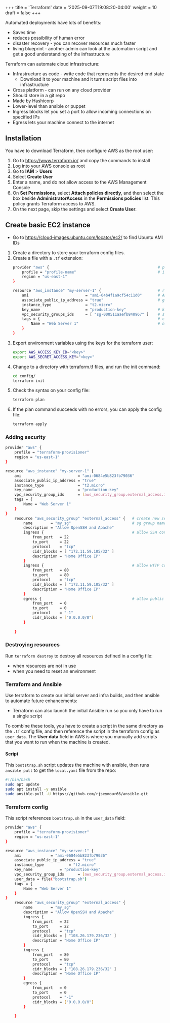 +++
title = 'Terraform'
date = '2025-09-07T19:08:20-04:00'
weight = 10
draft = false
+++



Automated deployments have lots of benefits:
- Saves time
- reduces possibility of human error
- disaster recovery - you can recover resources much faster
- living blueprint - another admin can look at the automation script and get a good understanding of the infrastructure


Terraform can automate cloud infrastructure:
- Infrastructure as code - write code that represents the desired end state
  - Download it to your machine and it turns script files into infrastructure
- Cross platform - can run on any cloud provider
- Should store in a git repo
- Made by Hashicorp
- Lower-level than ansible or puppet
- Ingress blocks let you set a port to allow incoming connections on specified IPs
- Egress lets your machine connect to the internet

## Installation

You have to download Terraform, then configure AWS as the root user:

1. Go to https://www.terraform.io/ and copy the commands to install
2. Log into your AWS console as root
3. Go to **IAM** > **Users**
4. Select **Create User**
5. Enter a name, and do not allow access to the AWS Management Console
6. On **Set Permissions**, select **Attach policies directly**, and then select the box beside **AdministratorAccess** in the **Permissions policies** list. This policy grants Terraform access to AWS.
7. On the next page, skip the settings and select **Create User**.

## Create basic EC2 instance

- Go to https://cloud-images.ubuntu.com/locator/ec2/ to find Ubuntu AMI IDs

1. Create a directory to store your terraform config files.
2. Create a file with a `.tf` extension:
    ```bash
    provider "aws" {                                                # provider
        profile = "profile-name"                                    # if you have creds for more than one aws profile
    	region = "us-east-1"
    }

    resource "aws_instance" "my-server-1" {                         # resource block, "values" here are specific to AWS
    	ami				            = "ami-04b4f1a9cf54c11d0"       # AMI ID
    	associate_public_ip_address	= "true"                        # give the instance a public IP
    	instance_type			    = "t2.micro"                
    	key_name			        = "production-key"              # key pair - look in EC2 > Resources > Key pairs
    	vpc_security_groups_ids		= [ "sg-000511aaefb840967" ]    # security group - EC2 > Network & Security > Security Groups
    	tags = {                                                    # custom tags
    		Name = "Web Server 1"                                   # name of EC2 instance in list
    	}
    }
    ```
3. Export environment variables using the keys for the terraform user:
   ```bash
   export AWS_ACCESS_KEY_ID="<key>"
   export AWS_SECRET_ACCESS_KEY="<key>"
   ```
4. Change to a directory with terraform.tf files, and run the init command:
   ```bash
   cd config/
   terraform init
   ```
5. Check the syntax on your config file:
   ```bash
   terraform plan
   ```
6. If the plan command succeeds with no errors, you can apply the config file:
   ```bash
   terraform apply
   ```


### Adding security

```bash
provider "aws" {                            
	profile = "terraform-provisioner"
	region = "us-east-1"
}

resource "aws_instance" "my-server-1" {
	ami				            = "ami-0684e5b823fb79036"
	associate_public_ip_address	= "true"
	instance_type			    = "t2.micro"
	key_name			        = "production-key"
	vpc_security_group_ids		= [aws_security_group.external_access.id]   # variable for security group created below
	tags = {
		Name = "Web Server 1"
	}
}
	resource "aws_security_group" "external_access" {   # create new security group resource named in tf as "external_access"
		name		= "my_sg"                           # sg group name in AWS
		description	= "Allow OpenSSH and Apache"        
		ingress {                                       # allow SSH connections on port 22 from this IP
			from_port	= 22
			to_port		= 22
			protocol	= "tcp"
			cidr_blocks	= [ "172.11.59.105/32" ]
			description	= "Home Office IP"
		}
		ingress {                                       # allow HTTP connections on port 80 from this IP
			from_port	= 80
			to_port		= 80
			protocol	= "tcp"
			cidr_blocks	= [ "172.11.59.105/32" ]
			description	= "Home Office IP"
		}
		egress {                                        # allow public internet access (any IP)
			from_port	= 0
			to_port		= 0
			protocol	= "-1"
			cidr_blocks	= ["0.0.0.0/0"]
		}
	
	}
```

### Destroying resources

Run `terraform destroy` to destroy all resources defined in a config file:
- when resources are not in use
- when you need to reset an environment


### Terraform and Ansible

Use terraform to create our initial server and infra builds, and then ansible to automate future enhancements:
- Terraform can also launch the initial Ansible run so you only have to run a single script

To combine these tools, you have to create a script in the same directory as the `.tf` config file, and then reference the script in the terraform config as `user_data`. The **User data** field in AWS is where you manually add scripts that you want to run when the machine is created.

#### Script

This `bootstrap.sh` script updates the machine with ansible, then runs `ansible pull` to get the `local.yaml` file from the repo:

```bash
#!/bin/bash
sudo apt update
sudo apt install -y ansible
sudo ansible-pull -U https://github.com/rjseymour66/ansible.git
```

### Terraform config

This script references `bootstrap.sh` in the `user_data` field:

```bash
provider "aws" {
	profile = "terraform-provisioner"
	region = "us-east-1"
}

resource "aws_instance" "my-server-1" {
	ami				= "ami-0684e5b823fb79036"
	associate_public_ip_address	= "true"
	instance_type			= "t2.micro"
	key_name			= "production-key"
	vpc_security_group_ids		= [aws_security_group.external_access.id]
	user_data = file("bootstrap.sh")                                            # script ref
	tags = {
		Name = "Web Server 1"
	}
}
	resource "aws_security_group" "external_access" {
		name		= "my_sg"
		description	= "Allow OpenSSH and Apache"
		ingress {
			from_port	= 22
			to_port		= 22
			protocol	= "tcp"
			cidr_blocks	= [ "108.26.179.236/32" ]
			description	= "Home Office IP"
		}
		ingress {
			from_port	= 80
			to_port		= 80
			protocol	= "tcp"
			cidr_blocks	= [ "108.26.179.236/32" ]
			description	= "Home Office IP"
		}
		egress {
			from_port	= 0
			to_port		= 0
			protocol	= "-1"
			cidr_blocks	= ["0.0.0.0/0"]
		}
	
	}

```